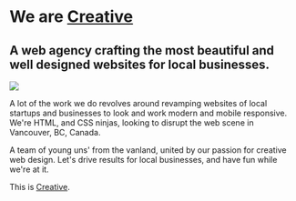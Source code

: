 # We are <a href="http://www.webcreative.co">Creative</a>
## A web agency crafting the most beautiful and well designed websites for local businesses.

<a href="http://www.webcreative.co"><img src="media/screenshot2.png"></a>

A lot of the work we do revolves around revamping websites of local startups and businesses to look and work modern and mobile responsive. We're HTML, and CSS ninjas, looking to disrupt the web scene in Vancouver, BC, Canada.

A team of young uns' from the vanland, united by our passion for creative web design. Let's drive results for local businesses, and have fun while we're at it.

This is <a href="http://www.webcreative.co">Creative</a>.
